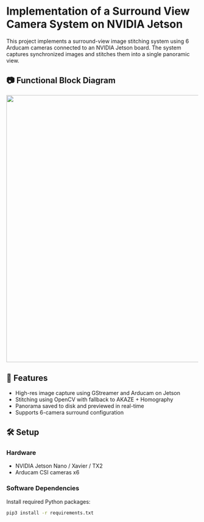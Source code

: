 # Implementation of a Surround View Camera System on NVIDIA Jetson

This project implements a surround-view image stitching system using 6 Arducam cameras connected to an NVIDIA Jetson board. The system captures synchronized images and stitches them into a single panoramic view.

## 📷 Functional Block Diagram

<img src="https://github.com/user-attachments/assets/5faf5890-d0f6-4e7b-94cc-ba4ccf793ae7" width="700">

## 🚀 Features
- High-res image capture using GStreamer and Arducam on Jetson
- Stitching using OpenCV with fallback to AKAZE + Homography
- Panorama saved to disk and previewed in real-time
- Supports 6-camera surround configuration

## 🛠️ Setup

### Hardware
- NVIDIA Jetson Nano / Xavier / TX2
- Arducam CSI cameras x6

### Software Dependencies

Install required Python packages:
```bash
pip3 install -r requirements.txt
